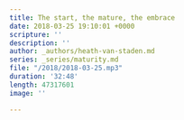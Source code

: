 ```yaml
---
title: The start, the mature, the embrace
date: 2018-03-25 19:10:01 +0000
scripture: ''
description: ''
author: _authors/heath-van-staden.md
series: _series/maturity.md
file: "/2018/2018-03-25.mp3"
duration: '32:48'
length: 47317601
image: ''

---
```

